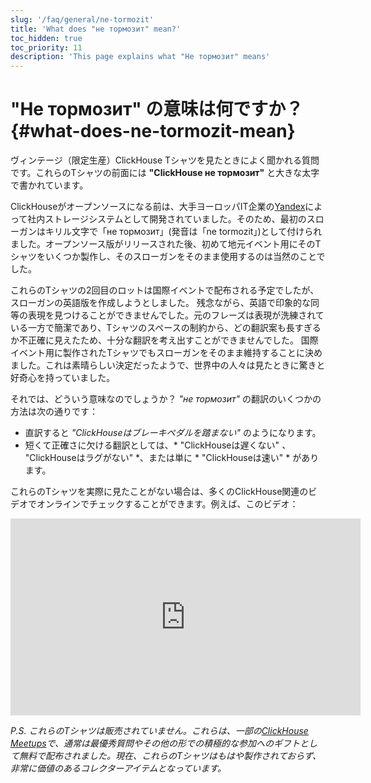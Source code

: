 ```yaml
---
slug: '/faq/general/ne-tormozit'
title: 'What does "не тормозит" mean?'
toc_hidden: true
toc_priority: 11
description: 'This page explains what "Не тормозит" means'
---
```





# "Не тормозит" の意味は何ですか？ {#what-does-ne-tormozit-mean}

ヴィンテージ（限定生産）ClickHouse Tシャツを見たときによく聞かれる質問です。これらのTシャツの前面には **"ClickHouse не тормозит"** と大きな太字で書かれています。

ClickHouseがオープンソースになる前は、大手ヨーロッパIT企業の[Yandex](https://yandex.com/company/)によって社内ストレージシステムとして開発されていました。そのため、最初のスローガンはキリル文字で「не тормозит」(発音は「ne tormozit」)として付けられました。オープンソース版がリリースされた後、初めて地元イベント用にそのTシャツをいくつか製作し、そのスローガンをそのまま使用するのは当然のことでした。

これらのTシャツの2回目のロットは国際イベントで配布される予定でしたが、スローガンの英語版を作成しようとしました。
残念ながら、英語で印象的な同等の表現を見つけることができませんでした。元のフレーズは表現が洗練されている一方で簡潔であり、Tシャツのスペースの制約から、どの翻訳案も長すぎるか不正確に見えたため、十分な翻訳を考え出すことができませんでした。
国際イベント用に製作されたTシャツでもスローガンをそのまま維持することに決めました。これは素晴らしい決定だったようで、世界中の人々は見たときに驚きと好奇心を持っていました。

それでは、どういう意味なのでしょうか？ *"не тормозит"* の翻訳のいくつかの方法は次の通りです：

- 直訳すると *"ClickHouseはブレーキペダルを踏まない"* のようになります。
- 短くて正確さに欠ける翻訳としては、* "ClickHouseは遅くない" *、* "ClickHouseはラグがない" *、または単に * "ClickHouseは速い" * があります。

これらのTシャツを実際に見たことがない場合は、多くのClickHouse関連のビデオでオンラインでチェックすることができます。例えば、このビデオ：

<div class='vimeo-container'>
<iframe width="560" height="315" src="http://www.youtube.com/embed/bSyQahMVZ7w" title="YouTube video player" frameborder="0" allow="accelerometer; autoplay; clipboard-write; encrypted-media; gyroscope; picture-in-picture; web-share" referrerpolicy="strict-origin-when-cross-origin" allowfullscreen></iframe>
</div>

_P.S. これらのTシャツは販売されていません。これらは、一部の[ClickHouse Meetups](https://www.meetup.com/pro/clickhouse/)で、通常は最優秀質問やその他の形での積極的な参加へのギフトとして無料で配布されました。現在、これらのTシャツはもはや製作されておらず、非常に価値のあるコレクターアイテムとなっています。_
